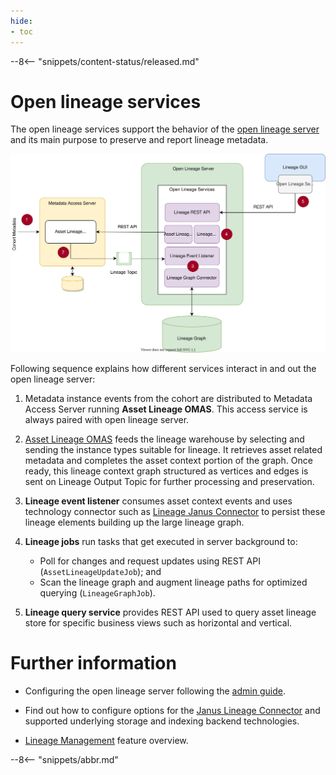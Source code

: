 ```yaml
---
hide:
- toc
---
```


<!-- SPDX-License-Identifier: CC-BY-4.0 -->
<!-- Copyright Contributors to the ODPi Egeria project 2020. -->

--8<-- "snippets/content-status/released.md"

# Open lineage services

The open lineage services support the behavior of the [open lineage server](/egeria-docs/concepts/open-lineage-server) and its main purpose to preserve and report lineage metadata.

![Figure 1 - Services in Open Lineage Server](open-lineage-services.svg)

Following sequence explains how different services interact in and out the open lineage server:

1. Metadata instance events from the cohort are distributed to Metadata Access Server running **Asset Lineage OMAS**. This access service is always paired with open lineage server.

2. [Asset Lineage OMAS](/egeria-docs/services/omas/asset-lineage/overview) feeds the lineage warehouse by selecting and sending the instance types suitable for lineage. It retrieves asset related metadata and completes the asset context portion of the graph. Once ready, this lineage context graph structured as vertices and edges is sent on Lineage Output Topic for further processing and preservation.

3. **Lineage event listener** consumes asset context events and uses technology connector such as [Lineage Janus Connector](https://github.com/odpi/egeria/tree/master/open-metadata-implementation/adapters/open-connectors/governance-daemon-connectors/open-lineage-connectors/open-lineage-janus-connector) to persist these lineage elements building up the large lineage graph. 

4. **Lineage jobs** run tasks that get executed in server background to:

    - Poll for changes and request updates using REST API (`AssetLineageUpdateJob`); and 
    - Scan the lineage graph and augment lineage paths for optimized querying (`LineageGraphJob`).

5. **Lineage query service** provides REST API used to query asset lineage store for specific business views such as horizontal and vertical.

# Further information

- Configuring the open lineage server following the [admin guide](/egeria-docs/guides/admin/servers/configuring-an-open-lineage-server/).

- Find out how to configure options for the [Janus Lineage Connector](https://github.com/odpi/egeria/tree/master/open-metadata-implementation/adapters/open-connectors/governance-daemon-connectors/open-lineage-connectors/open-lineage-janus-connector) and supported underlying storage and indexing backend technologies.

- [Lineage Management](/egeria-docs/features/lineage-management/overview/) feature overview.

--8<-- "snippets/abbr.md"